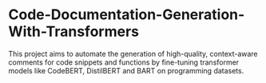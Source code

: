# Code-Documentation-Generation-With-Transformers

This project aims to automate the generation of high-quality, context-aware comments for code snippets and functions by fine-tuning transformer models like CodeBERT, DistilBERT and BART on programming datasets.
